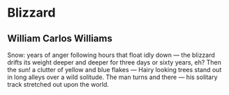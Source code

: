 # Blizzard
## William Carlos Williams
Snow:
years of anger following
hours that float idly down —
the blizzard
drifts its weight
deeper and deeper for three days
or sixty years, eh? Then
the sun! a clutter of
yellow and blue flakes —
Hairy looking trees stand out
in long alleys
over a wild solitude.
The man turns and there —
his solitary track stretched out
upon the world.